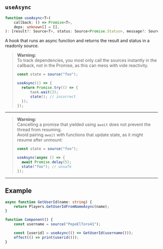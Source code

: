 ## `useAsync`

```ts
function useAsync<T>(
	callback: () => Promise<T>,
	deps: unknown[] = [],
): [result?: Source<T>, status: Source<Promise.Status>, message?: Source<unknown>];
```

A hook that runs an async function and returns the result and status in a readonly source.

> **Warning:**  
> To track dependencies, you most only call the sources instantly in the callback, not in the Promise, as this can mess with vide reactivity.
>
> ```ts
> const state = source("foo");
>
> useAsync(() => {
> 	return Promise.try(() => {
> 		task.wait(2);
> 		state(); // incorrect
> 	});
> });
> ```

---

> **Warning:**  
> Cancelling a promise that yielded using `await` does not prevent the thread from resuming.  
> Avoid pairing `await` with functions that update state, as it might resume after unmount:
>
> ```ts
> const state = source("foo");
>
> useAsync(async () => {
> 	await Promise.delay(5);
> 	state("foo"); // unsafe
> });
> ```

---

## Example

```ts
async function GetUserId(name: string) {
	return Players.GetUserIdFromNameAsync(name);
}

function Component() {
	const username = source("PepeElToro41");

	const [userid] = useAsync(() => GetUserId(username()));
	effect(() => print(userid()));
}
```
